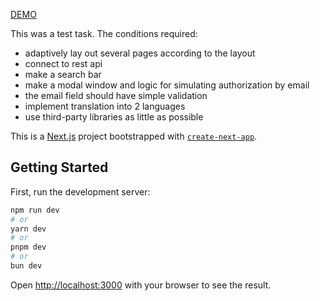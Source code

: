 [DEMO](esim-three.vercel.app/)

This was a test task.
The conditions required:
- adaptively lay out several pages according to the layout
- connect to rest api
- make a search bar
- make a modal window and logic for simulating authorization by email
- the email field should have simple validation
- implement translation into 2 languages
- use third-party libraries as little as possible

This is a [Next.js](https://nextjs.org) project bootstrapped with [`create-next-app`](https://nextjs.org/docs/pages/api-reference/create-next-app).

## Getting Started

First, run the development server:

```bash
npm run dev
# or
yarn dev
# or
pnpm dev
# or
bun dev
```

Open [http://localhost:3000](http://localhost:3000) with your browser to see the result.

